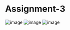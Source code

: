 # Assignment-3
![image](https://github.com/user-attachments/assets/577dee42-8460-4cd0-b700-0a54de49f080)
![image](https://github.com/user-attachments/assets/39b68c02-7fc3-4d32-b04a-8fc1ddc775db)
![image](https://github.com/user-attachments/assets/79483c1f-5cf5-463b-8bcd-6925eaa54260)



